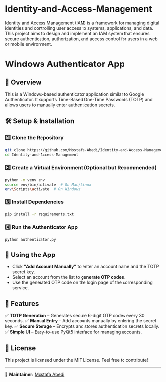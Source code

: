 # Identity-and-Access-Management
Identity and Access Management (IAM) is a framework for managing digital identities and controlling user access to systems, applications, and data. This project aims to design and implement an IAM system that ensures secure authentication, authorization, and access control for users in a web or mobile environment.

# Windows Authenticator App

## 📌 Overview
This is a Windows-based authenticator application similar to Google Authenticator. It supports Time-Based One-Time Passwords (TOTP) and allows users to manually enter authentication secrets.

## 🛠 Setup & Installation

### 1️⃣ Clone the Repository
```sh
git clone https://github.com/Mostafa-Abedi/Identity-and-Access-Management.git
cd Identity-and-Access-Management
```

### 2️⃣ Create a Virtual Environment (Optional but Recommended)
```sh
python -m venv env
source env/bin/activate  # On Mac/Linux
env\Scripts\activate  # On Windows
```

### 3️⃣ Install Dependencies
```sh
pip install -r requirements.txt
```

### 4️⃣ Run the Authenticator App
```sh
python authenticator.py
```

## 🚀 Using the App
- Click **"Add Account Manually"** to enter an account name and the TOTP secret key.
- Select an account from the list to **generate OTP codes**.
- Use the generated OTP code on the login page of the corresponding service.

## 📌 Features
✅ **TOTP Generation** – Generates secure 6-digit OTP codes every 30 seconds.
✅ **Manual Entry** – Add accounts manually by entering the secret key.
✅ **Secure Storage** – Encrypts and stores authentication secrets locally.
✅ **Simple UI** – Easy-to-use PyQt5 interface for managing accounts.

## 📜 License
This project is licensed under the MIT License. Feel free to contribute!

---

📩 **Maintainer:** [Mostafa Abedi](https://github.com/Mostafa-Abedi/)

